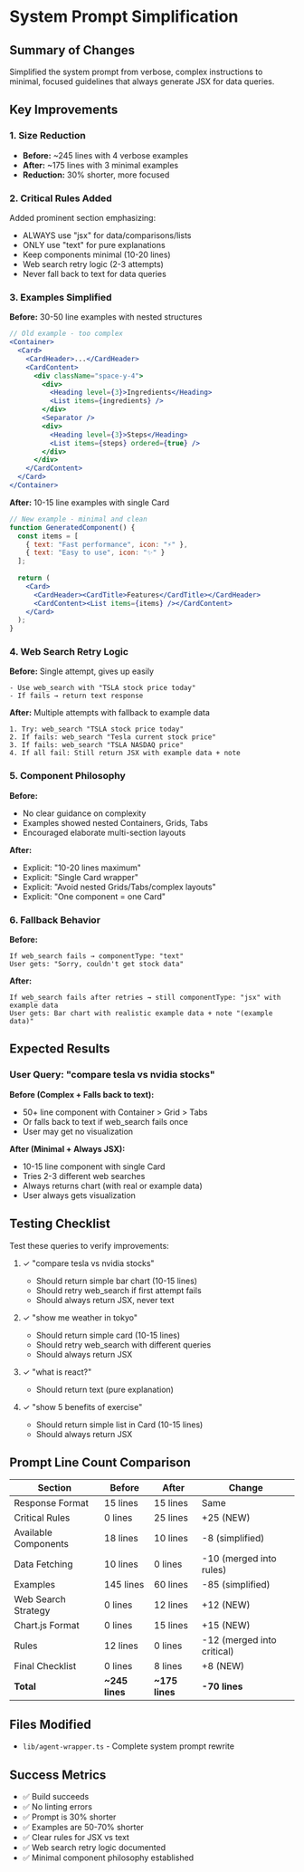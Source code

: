 # System Prompt Simplification

## Summary of Changes

Simplified the system prompt from verbose, complex instructions to minimal, focused guidelines that always generate JSX for data queries.

## Key Improvements

### 1. **Size Reduction**
- **Before:** ~245 lines with 4 verbose examples
- **After:** ~175 lines with 3 minimal examples
- **Reduction:** 30% shorter, more focused

### 2. **Critical Rules Added**

Added prominent section emphasizing:
- ALWAYS use "jsx" for data/comparisons/lists
- ONLY use "text" for pure explanations
- Keep components minimal (10-20 lines)
- Web search retry logic (2-3 attempts)
- Never fall back to text for data queries

### 3. **Examples Simplified**

**Before:** 30-50 line examples with nested structures
```jsx
// Old example - too complex
<Container>
  <Card>
    <CardHeader>...</CardHeader>
    <CardContent>
      <div className="space-y-4">
        <div>
          <Heading level={3}>Ingredients</Heading>
          <List items={ingredients} />
        </div>
        <Separator />
        <div>
          <Heading level={3}>Steps</Heading>
          <List items={steps} ordered={true} />
        </div>
      </div>
    </CardContent>
  </Card>
</Container>
```

**After:** 10-15 line examples with single Card
```jsx
// New example - minimal and clean
function GeneratedComponent() {
  const items = [
    { text: "Fast performance", icon: "⚡" },
    { text: "Easy to use", icon: "✨" }
  ];
  
  return (
    <Card>
      <CardHeader><CardTitle>Features</CardTitle></CardHeader>
      <CardContent><List items={items} /></CardContent>
    </Card>
  );
}
```

### 4. **Web Search Retry Logic**

**Before:** Single attempt, gives up easily
```
- Use web_search with "TSLA stock price today"
- If fails → return text response
```

**After:** Multiple attempts with fallback to example data
```
1. Try: web_search "TSLA stock price today"
2. If fails: web_search "Tesla current stock price"
3. If fails: web_search "TSLA NASDAQ price"
4. If all fail: Still return JSX with example data + note
```

### 5. **Component Philosophy**

**Before:**
- No clear guidance on complexity
- Examples showed nested Containers, Grids, Tabs
- Encouraged elaborate multi-section layouts

**After:**
- Explicit: "10-20 lines maximum"
- Explicit: "Single Card wrapper"
- Explicit: "Avoid nested Grids/Tabs/complex layouts"
- Explicit: "One component = one Card"

### 6. **Fallback Behavior**

**Before:**
```
If web_search fails → componentType: "text"
User gets: "Sorry, couldn't get stock data"
```

**After:**
```
If web_search fails after retries → still componentType: "jsx" with example data
User gets: Bar chart with realistic example data + note "(example data)"
```

## Expected Results

### User Query: "compare tesla vs nvidia stocks"

**Before (Complex + Falls back to text):**
- 50+ line component with Container > Grid > Tabs
- Or falls back to text if web_search fails once
- User may get no visualization

**After (Minimal + Always JSX):**
- 10-15 line component with single Card
- Tries 2-3 different web searches
- Always returns chart (with real or example data)
- User always gets visualization

## Testing Checklist

Test these queries to verify improvements:

1. ✓ "compare tesla vs nvidia stocks"
   - Should return simple bar chart (10-15 lines)
   - Should retry web_search if first attempt fails
   - Should always return JSX, never text

2. ✓ "show me weather in tokyo"
   - Should return simple card (10-15 lines)
   - Should retry web_search with different queries
   - Should always return JSX

3. ✓ "what is react?"
   - Should return text (pure explanation)

4. ✓ "show 5 benefits of exercise"
   - Should return simple list in Card (10-15 lines)
   - Should always return JSX

## Prompt Line Count Comparison

| Section | Before | After | Change |
|---------|--------|-------|--------|
| Response Format | 15 lines | 15 lines | Same |
| Critical Rules | 0 lines | 25 lines | +25 (NEW) |
| Available Components | 18 lines | 10 lines | -8 (simplified) |
| Data Fetching | 10 lines | 0 lines | -10 (merged into rules) |
| Examples | 145 lines | 60 lines | -85 (simplified) |
| Web Search Strategy | 0 lines | 12 lines | +12 (NEW) |
| Chart.js Format | 0 lines | 15 lines | +15 (NEW) |
| Rules | 12 lines | 0 lines | -12 (merged into critical) |
| Final Checklist | 0 lines | 8 lines | +8 (NEW) |
| **Total** | **~245 lines** | **~175 lines** | **-70 lines** |

## Files Modified

- `lib/agent-wrapper.ts` - Complete system prompt rewrite

## Success Metrics

- ✅ Build succeeds
- ✅ No linting errors
- ✅ Prompt is 30% shorter
- ✅ Examples are 50-70% shorter
- ✅ Clear rules for JSX vs text
- ✅ Web search retry logic documented
- ✅ Minimal component philosophy established

